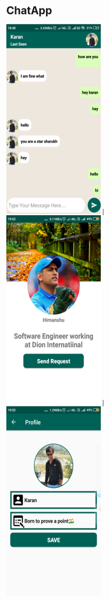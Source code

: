 # ChatApp
<img src="https://github.com/KaranParwani1116/ChatApp/blob/master/screenshots/Screenshot_2019-11-19-18-48-41-865_com.example.chatapp.png" width="250" height="500"> | <img src="https://github.com/KaranParwani1116/ChatApp/blob/master/Screenshot_2019-12-30-19-52-41-339_com.example.chatapp.png" width="250" height="500"> | <img src="https://github.com/KaranParwani1116/ChatApp/blob/master/Screenshot_2019-12-30-19-52-52-430_com.example.chatapp.png" width="250" height="500">
